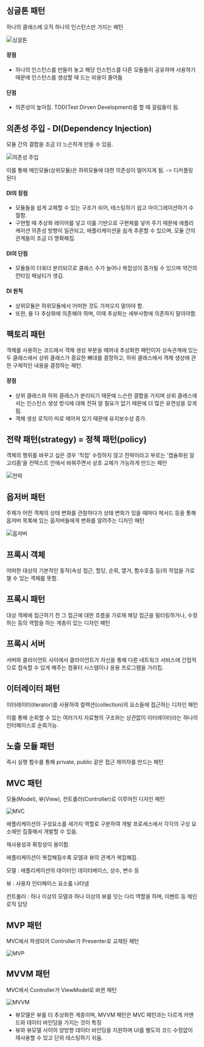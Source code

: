 ## 싱글톤 패턴

하나의 클래스에 오직 하나의 인스턴스만 가지는 패턴

![싱글톤](https://github.com/user-attachments/assets/fd95addc-fb63-4329-8271-35fd742a6f1e)


#### 장점

-   하나의 인스턴스를 만들어 놓고 해당 인스턴스를 다른 모듈들이 공유하며 사용하기 때문에 인스턴스를 생성할 때 드는 비용이 줄어듦

#### 단점

-   의존성이 높아짐. TDD(Test Dirven Development)를 할 때 걸림돌이 됨.

## 의존성 주입 - DI(Dependency Injection)

모듈 간의 결합을 조금 더 느슨하게 만들 수 있음.

![의존성 주입](https://github.com/user-attachments/assets/01d2b880-b679-49ae-9d8a-abd6fe42aa55)


  
이를 통해 메인모듈(상위모듈)은 하위모듈에 대한 의존성이 떨어지게 됨. -> 디커플링 된다

#### DI의 장점

-   모듈들을 쉽게 교체할 수 있는 구조가 되어, 테스팅하기 쉽고 마이그레이션하기 수월함.
-   구현할 때 추상화 레이어를 넣고 이를 기반으로 구현체를 넣어 주기 때문에 애플리케이션 의존성 방향이 일관되고, 애플리케이션을 쉽게 추론할 수 있으며, 모듈 간의 관계들이 조금 더 명확해짐.

#### DI의 단점

-   모듈들이 더욱더 분리되므로 클래스 수가 늘어나 복잡성이 증가될 수 있으며 약간의 런타임 패널티가 생김.

#### DI 원칙

-   상위모듈은 하위모듈에서 어떠한 것도 가져오지 말아야 함.
-   또한, 둘 다 추상화에 의존해야 하며, 이때 추상화는 세부사항에 의존하지 말아야함.

## 팩토리 패턴

객체를 사용하는 코드에서 객체 생성 부분을 떼어내 추상화한 패턴이자 상속관계에 있는 두 클래스에서 상위 클래스가 중요한 뼈대를 결정하고, 하위 클래스에서 객체 생성에 관한 구체적인 내용을 결정하는 패턴.

#### 장점

-   상위 클래스와 하위 클래스가 분리되기 때문에 느슨한 결합을 가지며 상위 클래스에서는 인스턴스 생성 방식에 대해 전혀 알 필요가 없기 때문에 더 많은 유연성을 갖게 됨.
-   객체 생성 로직이 따로 떼어져 있기 때문에 유지보수성 증가.

## 전략 패턴(strategy) = 정책 패턴(policy)

객체의 행위를 바꾸고 싶은 경우 '직접' 수정하지 않고 전략이라고 부르는 '캡슐화된 알고리즘'을 컨텍스트 안에서 바꿔주면서 상호 교체가 가능하게 만드는 패턴

![전략](https://github.com/user-attachments/assets/eb37aa1e-7d0c-4721-8839-a5e0e12d6141)


## 옵저버 패턴

주체가 어떤 객체의 상태 변화를 관찰하다가 상태 변화가 있을 때마다 메서드 등을 통해 옵저버 목록에 있는 옵저버들에게 변화를 알려주는 디자인 패턴

![옵저버](https://github.com/user-attachments/assets/5c50d76a-8f18-4611-a457-1859046424e3)


## 프록시 객체

어떠한 대상의 기본적인 동작(속성 접근, 할당, 순회, 열거, 함수호출 등)의 작업을 가로챌 수 있는 객체를 뜻함.

## 프록시 패턴

대상 객체에 접근하기 전 그 접근에 대한 흐름을 가로채 해당 접근을 필터링하거나, 수정하는 등의 역할을 하는 계층이 있는 디자인 패턴

## 프록시 서버

서버와 클라이언트 사이에서 클라이언트가 자신을 통해 다른 네트워크 서비스에 간접적으로 접속할 수 있게 해주는 컴퓨터 시스템이나 응용 프로그램을 가리킴.

## 이터레이터 패턴

이터레이터(iterator)를 사용하여 컬렉션(collection)의 요소들에 접근하는 디자인 패턴

이를 통해 순회할 수 있는 여러가지 자료형의 구조와는 상관없이 이터레이터라는 하나의 인터페이스로 순회가능.

## 노출 모듈 패턴

즉시 실행 함수를 통해 private, public 같은 접근 제어자를 만드는 패턴

## MVC 패턴

모듈(Model), 뷰(View), 컨트롤러(Controller)로 이루어진 디자인 패턴

![MVC](https://github.com/user-attachments/assets/3282c660-fcf2-4bad-946d-15b603dfbf2d)


애플리케이션의 구성요소를 세가지 역할로 구분하여 개발 프로세스에서 각각의 구성 요소에만 집중해서 개발할 수 있음.

재사용성과 확장성이 용이함.

애플리케이션이 복잡해질수록 모델과 뷰의 관계가 복잡해짐.

모델 : 애플리케이션의 데이터인 데이터베이스, 상수, 변수 등

뷰 : 사용자 인터페이스 요소를 나타냄

컨트롤러 : 하나 이상의 모델과 하나 이상의 뷰를 잇는 다리 역할을 하며, 이벤트 등 메인로직 담당

## MVP 패턴

MVC에서 파생되어 Controller가 Presenter로 교체된 패턴

![MVP](https://github.com/user-attachments/assets/2e18e8ba-b064-4023-a247-260956a1572f)


## MVVM 패턴

MVC에서 Controller가 ViewModel로 바뀐 패턴

![MVVM](https://github.com/user-attachments/assets/2778fff3-1c8c-4529-a1c8-4c88424e75e6)


-   뷰모델은 뷰를 더 추상화한 계층이며, MVVM 패턴은 MVC 패턴과는 다르게 커맨드와 데이터 바인딩을 가지는 것이 특징
-   뷰와 뷰모델 사이의 양방향 데이터 바인딩을 지원하며 UI를 별도의 코드 수정없이 재사용할 수 있고 단위 테스팅하기 쉬움.
